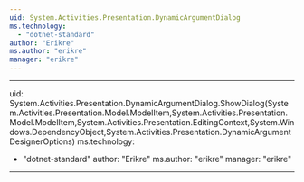 ```yaml
---
uid: System.Activities.Presentation.DynamicArgumentDialog
ms.technology: 
  - "dotnet-standard"
author: "Erikre"
ms.author: "erikre"
manager: "erikre"
---
```


---
uid: System.Activities.Presentation.DynamicArgumentDialog.ShowDialog(System.Activities.Presentation.Model.ModelItem,System.Activities.Presentation.Model.ModelItem,System.Activities.Presentation.EditingContext,System.Windows.DependencyObject,System.Activities.Presentation.DynamicArgumentDesignerOptions)
ms.technology: 
  - "dotnet-standard"
author: "Erikre"
ms.author: "erikre"
manager: "erikre"
---
